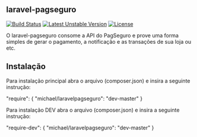 ## laravel-pagseguro

[![Build Status](https://travis-ci.org/michaeldouglas/laravel-pagseguro.svg?branch=master)](https://travis-ci.org/michaeldouglas/laravel-pagseguro)
[![Latest Unstable Version](https://poser.pugx.org/leaphly/cart-bundle/v/unstable.svg)](//packagist.org/packages/michael/laravelpagseguro)
[![License](https://poser.pugx.org/leaphly/cart-bundle/license.svg)](https://packagist.org/packages/michael/laravelpagseguro)

O laravel-pagseguro consome a API do PagSeguro e prove uma forma 
simples de gerar o pagamento, a notificação e as transações de sua loja ou etc.

## Instalação

Para instalação principal abra o arquivo (composer.json) e insira a seguinte instrução:

"require": {
    "michael/laravelpagseguro": "dev-master"
}

Para instalação DEV abra o arquivo (composer.json) e insira a seguinte instrução:

"require-dev": {
    "michael/laravelpagseguro": "dev-master"
}